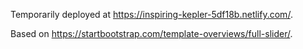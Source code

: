 Temporarily deployed at https://inspiring-kepler-5df18b.netlify.com/.

Based on https://startbootstrap.com/template-overviews/full-slider/.
